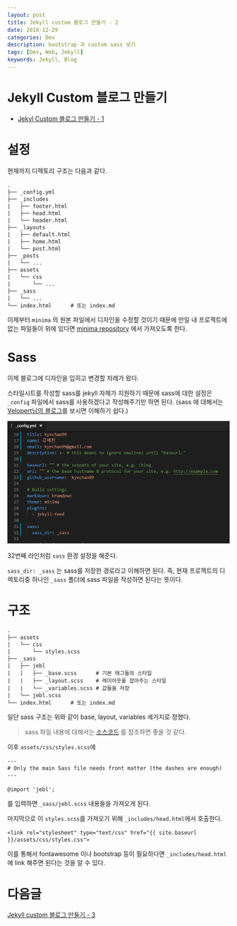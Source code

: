 ```yaml
---
layout: post
title: Jekyll custom 블로그 만들기 - 2
date: 2018-12-29
categories: Dev
description: bootstrap 과 custom sass 넣기
tags: [Dev, Web, Jekyll]
keywords: Jekyll, Blog
---
```


# Jekyll Custom 블로그 만들기
- [Jekyl Custom 블로그 만들기 - 1](/dev/2018/12/28/jekyll-custom-1)

# 설정

현재까지 디렉토리 구조는 다음과 같다.

```
.
├── _config.yml
├── _includes
|   ├── footer.html
|   ├── head.html
|   └── header.html
├── _layouts
|   ├── default.html
|   ├── home.html
|   └── post.html
├── _posts
|   └── ...
├── assets
|   └── css
|       └── ...
├── _sass
|   └── ...
└── index.html      # 또는 index.md
```

이제부터 `minima` 의 원본 파일에서 디자인을 수정할 것이기 때문에 만일 내 프로젝트에 없는 파일들이 위에 있다면 [minima repository](https://github.com/jekyll/minima) 에서 가져오도록 한다.

# Sass

이제 블로그에 디자인을 입히고 변경할 차례가 왔다.

스타일시트를 작성할 sass를 jekyll 자체가 지원하기 때문에 sass에 대한 설정은 `_config` 파일에서 sass를 사용하겠다고 작성해주기만 하면 된다.
(sass 에 대해서는 [Velopert님의 블로그](https://velopert.com/1712)를 보시면 이해하기 쉽다.)

![1](/assets/img/2018-12-29-jekyll-custom-2/1.png)

32번째 라인처럼 `sass` 환경 설정을 해준다.

`sass_dir: _sass` 는 sass를 저장한 경로라고 이해하면 된다. 즉, 현재 프로젝트의 디렉토리중 하나인 `_sass` 폴더에 sass 파일을 작성하면 된다는 뜻이다.

# 구조
```
.
├── assets
|   └── css
|       └── styles.scss
├── _sass
|   ├── jebl
|   |   ├── _base.scss      # 기본 태그들의 스타일
|   |   ├── _layout.scss    # 레이아웃을 잡아주는 스타일
|   |   └── _variables.scss # 값들을 저장
|   └── jebl.scss
└── index.html      # 또는 index.md
```
일단 sass 구조는 위와 같이 base, layout, variables 세가지로 정했다.

> sass 파일 내용에 대해서는 [소스코드](https://github.com/kyechan99/kyechan99.github.io/tree/master/_sass) 를 참조하면 좋을 것 같다.

이후 `assets/css/styles.scss`에 
```
---
# Only the main Sass file needs front matter (the dashes are enough)
---

@import 'jebl';
```
를 입력하면 `_sass/jebl.scss` 내용들을 가져오게 된다.


마지막으로 이 `styles.scss`를 가져오기 위해 `_includes/head.html`에서 호출한다.

```
<link rel="stylesheet" type="text/css" href="{{ site.baseurl }}/assets/css/styles.css">
```

이를 통해서 fontawesome 이나 bootstrap 등이 필요하다면 `_includes/head.html` 에 link 해주면 된다는 것을 알 수 있다.

# 다음글
[Jekyll custom 블로그 만들기 - 3](/dev/2020/5/29/jekyll-custom-3.html)